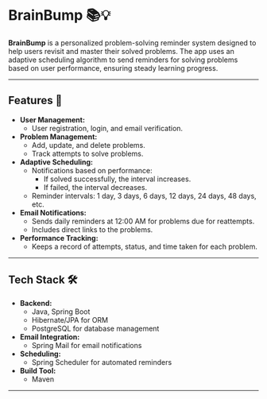 # BrainBump 📚💡

**BrainBump** is a personalized problem-solving reminder system designed to help users revisit and master their solved problems. The app uses an adaptive scheduling algorithm to send reminders for solving problems based on user performance, ensuring steady learning progress.

---

## Features 🚀

- **User Management:**
  - User registration, login, and email verification.
- **Problem Management:**
  - Add, update, and delete problems.
  - Track attempts to solve problems.
- **Adaptive Scheduling:**
  - Notifications based on performance:
    - If solved successfully, the interval increases.
    - If failed, the interval decreases.
  - Reminder intervals: 1 day, 3 days, 6 days, 12 days, 24 days, 48 days, etc.
- **Email Notifications:**
  - Sends daily reminders at 12:00 AM for problems due for reattempts.
  - Includes direct links to the problems.
- **Performance Tracking:**
  - Keeps a record of attempts, status, and time taken for each problem.

---

## Tech Stack 🛠️

- **Backend:**
  - Java, Spring Boot
  - Hibernate/JPA for ORM
  - PostgreSQL for database management
- **Email Integration:**
  - Spring Mail for email notifications
- **Scheduling:**
  - Spring Scheduler for automated reminders
- **Build Tool:**
  - Maven

---
